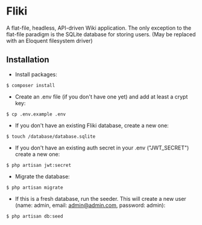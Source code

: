 # Fliki

A flat-file, headless, API-driven Wiki application.
The only exception to the flat-file paradigm is the SQLite database for storing users. (May be replaced with an Eloquent filesystem driver)

## Installation

- Install packages:
```
$ composer install
```

- Create an .env file (if you don't have one yet) and add at least a crypt key:
```
$ cp .env.example .env
```

- If you don't have an existing Fliki database, create a new one:
```
$ touch /database/database.sqlite
```

- If you don't have an existing auth secret in your .env ("JWT_SECRET") create a new one:
```
$ php artisan jwt:secret
```

- Migrate the database:
```
$ php artisan migrate
```

- If this is a fresh database, run the seeder. This will create a new user (name: admin, email: admin@admin.com, password: admin):
```
$ php artisan db:seed
```

